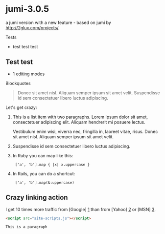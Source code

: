 jumi-3.0.5
==========

a jumi version with a new feature - based on jumi by http://2glux.com/projects/

Tests
+ test test test

## Test test

- 1 editing modes

Blockquotes

> Donec sit amet nisl. Aliquam semper ipsum sit amet velit. Suspendisse
> id sem consectetuer libero luctus adipiscing. 

Let's get crazy:

1.  This is a list item with two paragraphs. Lorem ipsum dolor
    sit amet, consectetuer adipiscing elit. Aliquam hendrerit
    mi posuere lectus.

    Vestibulum enim wisi, viverra nec, fringilla in, laoreet
    vitae, risus. Donec sit amet nisl. Aliquam semper ipsum
    sit amet velit.

2.  Suspendisse id sem consectetuer libero luctus adipiscing.

1. In Ruby you can map like this:

        ['a', 'b'].map { |x| x.uppercase }

2. In Rails, you can do a shortcut:

        ['a', 'b'].map(&:uppercase)


Crazy linking action
--------------------

I get 10 times more traffic from [Google] [1] than from
[Yahoo] [2] or [MSN] [3].

  [1]: http://google.com/        "Google"
  [2]: http://search.yahoo.com/  "Yahoo Search"
  [3]: http://search.msn.com/    "MSN Search"
  
``` html
<script src="site-scripts.js"></script>
```

``` 
This is a paragraph
```